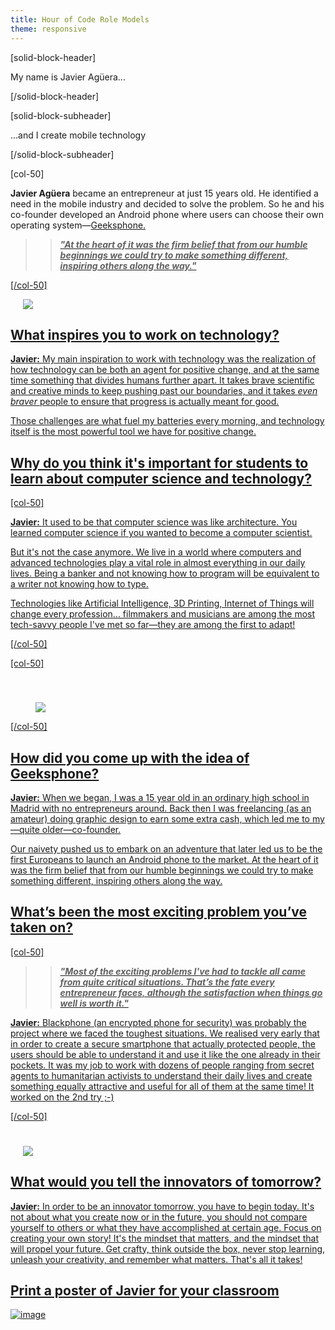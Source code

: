 ```yaml
---
title: Hour of Code Role Models
theme: responsive
---
```


[solid-block-header]

My name is Javier Agüera...

[/solid-block-header]

[solid-block-subheader]

...and I create mobile technology

[/solid-block-subheader]

[col-50]

**Javier Agüera** became an entrepreneur at just 15 years old. He identified a need in the mobile industry and decided to solve the problem. So he and his co-founder developed an Android phone where users can choose their own operating system&mdash;<a href="http://www.geeksphone.com/" target="_blank">Geeksphone. 

>>***"At the heart of it was the firm belief that from our humble beginnings we could try to make something different, inspiring others along the way."***

[/col-50]

<div class="col-50" style="padding-left: 20px;">

<img style="max-width: 100%;" src="/images/careers/fit-400/javier.jpg">

</div>

<div style="clear:both;"></div>

## What inspires you to work on technology?
**Javier:** My main inspiration to work with technology was the realization of how technology can be both an agent for positive change, and at the same time something that divides humans further apart. It takes brave scientific and creative minds to keep pushing past our boundaries, and it takes *even braver* people to ensure that progress is actually meant for good. 

Those challenges are what fuel my batteries every morning, and technology itself is the most powerful tool we have for positive change.

## Why do you think it's important for students to learn about computer science and technology?

[col-50]

**Javier:** It used to be that computer science was like architecture. You learned computer science if you wanted to become a computer scientist. 

But it's not the case anymore. We live in a world where computers and advanced technologies play a vital role in almost everything in our daily lives. Being a banker and not knowing how to program will be equivalent to a writer not knowing how to type. 

Technologies like Artificial Intelligence, 3D Printing, Internet of Things will change every profession... filmmakers and musicians are among the most tech-savvy people I've met so far&mdash;they are among the first to adapt!

[/col-50]

[col-50]

<img style="padding-left: 40px; padding-top: 40px; max-width: 100%" src="/images/careers/fit-450/javier-blockquote.png">

[/col-50]

<div style="clear: both;"></div>

## How did you come up with the idea of Geeksphone?
**Javier:** When we began, I was a 15 year old in an ordinary high school in Madrid with no entrepreneurs around. Back then I was freelancing (as an amateur) doing graphic design to earn some extra cash, which led me to my—quite older—co-founder. 

Our naivety pushed us to embark on an adventure that later led us to be the first Europeans to launch an Android phone to the market. At the heart of it was the firm belief that from our humble beginnings we could try to make something different, inspiring others along the way.

## What’s been the most exciting problem you’ve taken on?

[col-50]

>>***"Most of the exciting problems I've had to tackle all came from quite critical situations. That’s the fate every entrepreneur faces, although the satisfaction when things go well is worth it."***

**Javier:** Blackphone (an encrypted phone for security) was probably the project where we faced the toughest situations. We realised very early that in order to create a secure smartphone that actually protected people, the users should be able to understand it and use it like the one already in their pockets. It was my job to work with dozens of people ranging from secret agents to humanitarian activists to understand their daily lives and create something equally attractive and useful for all of them at the same time! It worked on the 2nd try ;-)

[/col-50]

<div class="col-50" style="padding-left: 20px; padding-top: 25px;">

<img style="max-width: 100%;" src="/images/careers/fill-400x375/javier-with-phone.jpg">

</div>

<div style="clear: both;"></div>

## What would you tell the innovators of tomorrow?
**Javier:** In order to be an innovator tomorrow, you have to begin today. It's not about what you create now or in the future, you should not compare yourself to others or what they have accomplished at certain age. Focus on creating your own story! It's the mindset that matters, and the mindset that will propel your future. Get crafty, think outside the box, never stop learning, unleash your creativity, and remember what matters. That's all it takes!

## Print a poster of Javier for your classroom
[![image](/images/careers/poster_thumbnail_javier_aguera.jpg)](/files/careers/javier-aguera.pdf)
